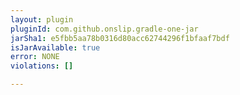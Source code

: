 ```yaml
---
layout: plugin
pluginId: com.github.onslip.gradle-one-jar
jarSha1: e5fbb5aa78b0316d80acc62744296f1bfaaf7bdf
isJarAvailable: true
error: NONE
violations: []

---
```


